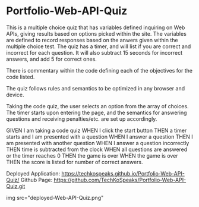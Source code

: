 # Portfolio-Web-API-Quiz
This is a multiple choice quiz that has variables defined inquiring on Web APIs, giving results based on options picked within the site. The variables are defined to record responses based on the anwers given within the multiple choice test. The quiz has a timer, and will list if you are correct and incorrect for each question. It will also subtract 15 seconds for incorrect answers, and add 5 for correct ones. 

There is commentary within the code defining each of the objectives for the code listed.

The quiz follows rules and semantics to be optimized in any browser and device.

Taking the code quiz, the user selects an option from the array of choices. The timer starts upon entering the page, and the semantics for answering questions and receiving penalties/etc. are set up accordingly.

GIVEN I am taking a code quiz
WHEN I click the start button
THEN a timer starts and I am presented with a question
WHEN I answer a question
THEN I am presented with another question
WHEN I answer a question incorrectly
THEN time is subtracted from the clock
WHEN all questions are answered or the timer reaches 0
THEN the game is over
WHEN the game is over
THEN the score is listed for number of correct answers.

Deployed Application: https://techkospeaks.github.io/Portfolio-Web-API-Quiz/ 
Github Page: https://github.com/TechKoSpeaks/Portfolio-Web-API-Quiz.git

img src="deployed-Web-API-Quiz.png"